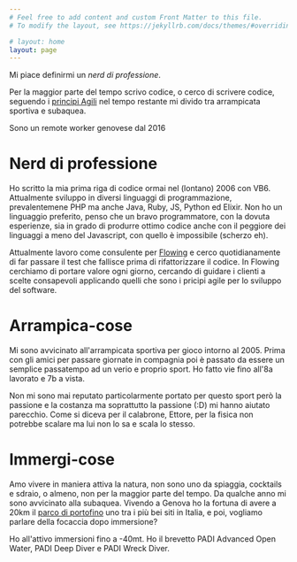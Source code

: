 ```yaml
---
# Feel free to add content and custom Front Matter to this file.
# To modify the layout, see https://jekyllrb.com/docs/themes/#overriding-theme-defaults

# layout: home
layout: page
---
```

Mi piace definirmi un _nerd di professione_.

Per la maggior parte del tempo scrivo codice, o cerco di scrivere codice, seguendo i [principi Agili](https://agilemanifesto.org/) nel tempo restante mi divido tra arrampicata sportiva e subaquea.

Sono un remote worker genovese dal 2016

# Nerd di professione
Ho scritto la mia prima riga di codice ormai nel (lontano) 2006 con VB6. Attualmente sviluppo in diversi linguaggi di programmazione, prevalentemene PHP ma anche Java, Ruby, JS, Python ed Elixir. Non ho un linguaggio preferito, penso che un bravo programmatore, con la dovuta esperienze, sia in grado di produrre ottimo codice anche con il peggiore dei linguaggi a meno del Javascript, con quello è impossibile (scherzo eh).

Attualmente lavoro come consulente per [Flowing](http://flowing.it) e cerco quotidianamente di far passare il test che fallisce prima di rifattorizzare il codice. In Flowing cerchiamo di portare valore ogni giorno, cercando di guidare i clienti a scelte consapevoli applicando quelli che sono i pricipi agile per lo sviluppo del software.

# Arrampica-cose
Mi sono avvicinato all'arrampicata sportiva per gioco intorno al 2005. Prima con gli amici per passare giornate in compagnia poi è passato da essere un semplice passatempo ad un verio e proprio sport. Ho fatto vie fino all'8a lavorato e 7b a vista. 

Non mi sono mai reputato particolarmente portato per questo sport però la passione e la costanza ma soprattutto la passione (:D) mi hanno aiutato parecchio. Come si diceva per il calabrone, Ettore, per la fisica non potrebbe scalare ma lui non lo sa e scala lo stesso.

# Immergi-cose
Amo vivere in maniera attiva la natura, non sono uno da spiaggia, cocktails e sdraio, o almeno, non per la maggior parte del tempo. Da qualche anno mi sono avvicinato alla subaquea. Vivendo a Genova ho la fortuna di avere a 20km il [parco di portofino](http://www.portofinoamp.it/subacquea/i-siti-di-immersione-dellarea-marina-protetta) uno tra i più bei siti in Italia, e poi, vogliamo parlare della focaccia dopo immersione?

Ho all'attivo immersioni fino a -40mt. Ho il brevetto PADI Advanced Open Water, PADI Deep Diver e PADI Wreck Diver.
